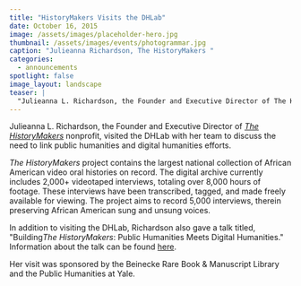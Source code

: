 ```yaml
---
title: "HistoryMakers Visits the DHLab"
date: October 16, 2015
image: /assets/images/placeholder-hero.jpg
thumbnail: /assets/images/events/photogrammar.jpg
caption: "Julieanna Richardson, The HistoryMakers "
categories: 
  - announcements
spotlight: false 
image_layout: landscape
teaser: |
  "Julieanna L. Richardson, the Founder and Executive Director of The HistoryMakers nonprofit, visited the DHLab with her team to discuss the need to link public humanities and digital humanities..."
---
```


Julieanna L. Richardson, the Founder and Executive Director of <a href="http://www.thehistorymakers.com/" target="_blank"><em>The HistoryMakers</em></a> nonprofit, visited the DHLab with her team to discuss the need to link public humanities and digital humanities efforts.

<em>The HistoryMakers</em> project contains the largest national collection of African American video oral histories on record. The digital archive currently includes 2,000+ videotaped interviews, totaling over 8,000 hours of footage. These interviews have been transcribed, tagged, and made freely available for viewing. The project aims to record 5,000 interviews, therein preserving African American sung and unsung voices.
   
In addition to visiting the DHLab, Richardson also gave a talk titled, "Building<em>The HistoryMakers</em>: Public Humanities Meets Digital Humanities." Information about the talk can be found <a href="http://web.library.yale.edu/news/2015/10/1015-building-historymakers-public-humanities-meets-digital" target="_blank">here</a>.

Her visit was sponsored by the Beinecke Rare Book &amp; Manuscript Library and the Public Humanities at Yale.